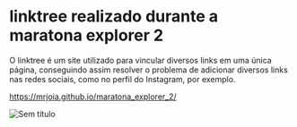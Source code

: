 # linktree realizado durante a maratona explorer 2

O linktree é um site utilizado para vincular diversos links em uma única página, conseguindo assim resolver o problema de adicionar diversos links nas redes sociais, como no perfil do Instagram, por exemplo.

https://mrjoia.github.io/maratona_explorer_2/

![Sem título](https://user-images.githubusercontent.com/95688863/177651738-a18b9538-e814-4b10-b188-d26228ff68bd.jpg)
